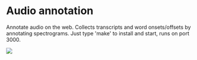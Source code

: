Audio annotation
====

Annotate audio on the web. Collects transcripts and word onsets/offsets by annotating spectrograms.
Just type 'make' to install and start, runs on port 3000.

![](https://raw.github.com/abarbu/audio-annotation/master/ui.jpg)
